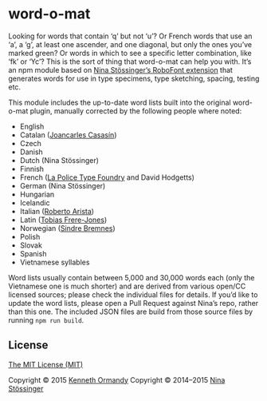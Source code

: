 # word-o-mat

Looking for words that contain ‘q’ but not ‘u’? Or French words that use an ‘a’, a ‘g’, at least one ascender, and one diagonal, but only the ones you’ve marked green? Or words in which to see a specific letter combination, like ‘fk’ or ‘Yc’? This is the sort of thing that word-o-mat can help you with. It’s an npm module based on [Nina Stössinger’s RoboFont extension](https://github.com/ninastoessinger/word-o-mat) that generates words for use in type specimens, type sketching, spacing, testing etc.

This module includes the up-to-date word lists built into the original word-o-mat plugin, manually corrected by the following people where noted:

- English
- Catalan ([Joancarles Casasín](https://github.com/casasin))
- Czech
- Danish
- Dutch (Nina Stössinger)
- Finnish
- French ([La Police Type Foundry](https://github.com/LaPolice) and David Hodgetts)
- German (Nina Stössinger)
- Hungarian
- Icelandic
- Italian ([Roberto Arista](https://github.com/roberto-arista))
- Latin ([Tobias Frere-Jones](http://www.frerejones.com/))
- Norwegian ([Sindre Bremnes](https://monokrom.no/))
- Polish
- Slovak
- Spanish
- Vietnamese syllables

Word lists usually contain between 5,000 and 30,000 words each (only the Vietnamese one is much shorter) and are derived from various open/CC licensed sources; please check the individual files for details. If you’d like to update the word lists, please open a Pull Request against Nina’s repo, rather than this one. The included JSON files are build from those source files by running `npm run build`.

## License

[The MIT License (MIT)](LICENSE.md)

Copyright © 2015 [Kenneth Ormandy](http://kennethormandy.com/)
Copyright © 2014–2015 [Nina Stössinger](http://typologic.nl/)

